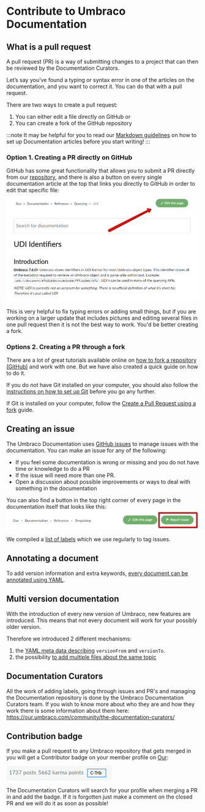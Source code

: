 # Contribute to Umbraco Documentation

## What is a pull request

A pull request (PR) is a way of submitting changes to a project that can then be reviewed by the Documentation Curators.

Let’s say you’ve found a typing or syntax error in one of the articles on the documentation, and you want to correct it. You can do that with a pull request.

There are two ways to create a pull request:

1. You can either edit a file directly on GitHub or
2. You can create a fork of the GitHub repository

:::note
It may be helpful for you to read our [Markdown guidelines](Markdown-Conventions) on how to set up Documentation articles before you start writing!
:::

### Option 1. Creating a PR directly on GitHub

GitHub has some great functionality that allows you to submit a PR directly from our [repository](https://github.com/umbraco/UmbracoDocs/), and there is also a button on every single documentation article at the top that links you directly to GitHub in order to edit that specific file:
![Our edit button](images/edit-this-page.png)

This is very helpful to fix typing errors or adding small things, but if you are working on a larger update that includes pictures and editing several files in one pull request then it is not the best way to work. You'd be better creating a fork.

### Options 2. Creating a PR through a fork

There are a lot of great tutorials available online on [how to fork a repository (GitHub)](https://help.github.com/articles/fork-a-repo/) and work with one. But we have also created a quick guide on how to do it.

If you do not have Git installed on your computer, you should also follow the [instructions on how to set up Git](https://help.github.com/articles/set-up-git/) before you go any further.

If Git is installed on your computer, follow the [Create a Pull Request using a fork](Pull-Requests) guide.

## Creating an issue

The Umbraco Documentation uses [GitHub issues](https://github.com/umbraco/UmbracoDocs/issues) to manage issues with the documentation.
You can make an issue for any of the following:

- If you feel some documentation is wrong or missing and you do not have time or knowledge to do a PR
- If the issue will need more than one PR.
- Open a discussion about possible improvements or ways to deal with something in the documentation

You can also find a button in the top right corner of every page in the documentation itself that looks like this:
![Our issue button](images/report-issue.png)  

We compiled a [list of labels](github-issues.md) which we use regularly to tag issues.

## Annotating a document

To add version information and extra keywords, [every document can be annotated using YAML](adding-metadata.md).

## Multi version documentation

With the introduction of every new version of Umbraco, new features are introduced.  This means that not every document will work for your possibly older version.

Therefore we introduced 2 different mechanisms:

1. the [YAML meta data describing](adding-metadata.md) `versionFrom` and `versionTo`.
2. the possibility [to add multiple files about the same topic](file-naming-conventions.md)

## Documentation Curators

All the work of adding labels, going through issues and PR's and managing the Documentation repository is done by the Umbraco Documentation Curators team. If you wish to know more about who they are and how they work there is some information about them here: https://our.umbraco.com/community/the-documentation-curators/

## Contribution badge

If you make a pull request to any Umbraco repository that gets merged in you will get a Contributor badge on your member profile on [Our](https://our.umbraco.com):

![Contributor badge on our](images/c-trib-badge.png)

The Documentation Curators will search for your profile when merging a PR in and add the badge. 
If it is forgotten just make a comment on the closed PR and we will do it as soon as possible!
